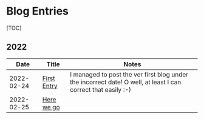 # Blog Entries

[TOC]

## 2022

| Date       | Title                                | Notes                                                                                                         |
|------------|--------------------------------------|---------------------------------------------------------------------------------------------------------------|
| 2022-02-24 | [First Entry](2022/2022-02-24.md)    | I managed to post the ver first blog under the incorrect date! O well, at least I can correct that easily :-) |
| 2022-02-25 | [Here we go](2022/2022-02-25.md)     |                                                                                                               |


